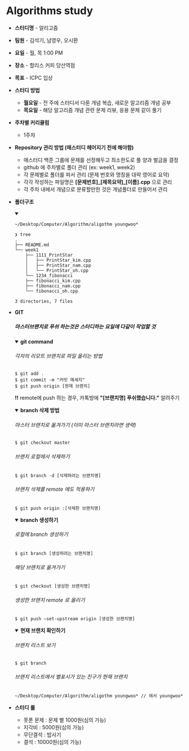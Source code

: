 <h1> Algorithms study</h1>

-	**스터디명** - 알리고즘

-	**팀원** - 김석기, 남영우, 오시환

-	**요일** - 월, 목 1:00 PM

-	**장소** - 할리스 커피 당산역점

-	**목표** - ICPC 입상

-	**스터디 방법**

	-	**월요일** - 전 주에 스터디서 다룬 개념 복습, 새로운 알고리즘 개념 공부
	-	**목요일** - 해당 알고리즘 개념 관련 문제 리뷰, 응용 문제 같이 풀기

-	**주차별 커리큘럼**

	-	1주차

-	**Repository 관리 방법 (매스터디 헤어지기 전에 해야함)**

	-	매스터디 백준 그룹에 문제를 선정해두고 최소한도로 풀 양과 벌금을 결정
	-	github 에 주차별로 폴더 관리 (ex: week1, week2)
	-	각 문제별로 폴더를 파서 관리 (문제 번호와 명칭을 대략 영어로 요약)
	-	각각 작성하는 파일명은 **[문제번호]\_[제목요약]\_[이름].cpp** 으로 관리
	-	각 주차 내에서 개념으로 분류할만한 것은 개념폴더로 만들어서 관리  

* **폴더구조**
	<details open><summary></summary>

	```
	~/Desktop/Computer/Algorithm/aligothm youngwoo*

	❯ tree
	.
	├── README.md
	└── week1
	    ├── 1111_PrintStar
	    │   ├── PrintStar_kim.cpp
	    │   ├── PrintStar_nam.cpp
	    │   └── PrintStar_oh.cpp
	    └── 1234_fibonacci
		├── fibonacci_kim.cpp
		├── fibonacci_nam.cpp
		└── fibonacci_oh.cpp

	3 directories, 7 files
	```

	</details>

-	<b>GIT</b>

	##### 마스터브랜치로 푸쉬 하는것은 스터디하는 요일에 다같이 작업할 것

	<details open><summary><b>git command</b></summary>

	###### 각자의 리모트 브랜치로 파일 올리는 방법

	```
	$ git add .
	$ git commit -m "커밋 메세지"
	$ git push origin [현재 브랜치]
	```

	**!!** remote에 push 하는 경우, 카톡방에 **"[브랜치명] 푸쉬했습니다."** 알려주기</details>

	<details open><summary><b>branch 삭제 방법</b></summary>

	###### 마스터 브랜치로 옮겨가기 (이미 마스터 브랜치라면 생략)

	```
	$ git checkout master
	```

	###### 브랜치 로컬에서 삭제하기

	```
	$ git branch -d [삭제하려는 브랜치명]
	```

	###### 브랜치 삭제를 remote 에도 적용하기

	```
	$ git push origin :[삭제한 브랜치명]
	```

	</details>

	<details open><summary><b>branch 생성하기</b></summary>

	###### 로컬에 branch 생성하기

	```
	$ git branch [생성하려는 브랜치명]
	```

	###### 해당 브랜치로 옮겨가기

	```
	$ git checkout [생성한 브랜치명]
	```

	###### 생성한 브랜치 remote 로 올리기

	```
	$ git push —set-upstream origin [생성한 브랜치명]
	```

	</details>

	<details open><summary><b>현재 브랜치 확인하기</b></summary>

	###### 브랜치 리스트 보기

	```
	$ git branch
	```

	###### 브랜치 리스트에서 별표시가 있는 친구가 현재 브랜치

	```
	~/Desktop/Computer/Algorithm/aligothm youngwoo* // 에서 youngwoo*
	```

	</details>

-	**스터디 룰**

	-	못푼 문제 : 문제 별 1000원(심의 가능)
	-	지각비 : 5000원(심의 가능)
	-	무단결석 : 밥사기
	-	결석 : 10000원(심의 가능)
